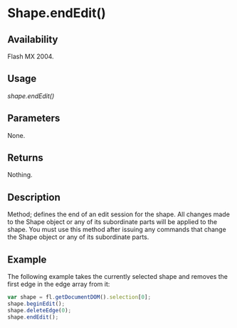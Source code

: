 # Shape.endEdit()

## Availability

Flash MX 2004.

## Usage

*shape.endEdit()*

## Parameters

None.

## Returns

Nothing.

## Description

Method; defines the end of an edit session for the shape. All changes made to the Shape object or any of its subordinate parts will be applied to the shape. You must use this method after issuing any commands that change the Shape object or any of its subordinate parts.

## Example

The following example takes the currently selected shape and removes the first edge in the edge array from it:

```javascript
var shape = fl.getDocumentDOM().selection[0];
shape.beginEdit();
shape.deleteEdge(0);
shape.endEdit();
```
